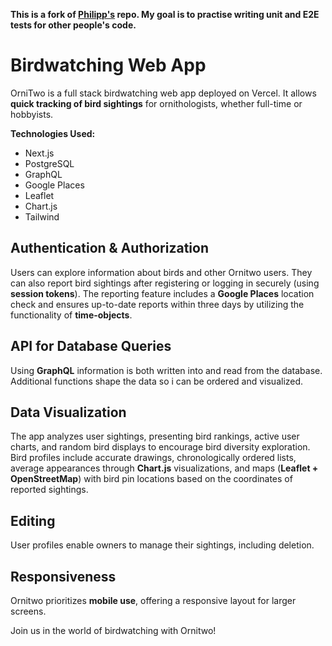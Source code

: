 **This is a fork of [Philipp's](https://github.com/lovephimu) repo. My goal is to practise writing unit and E2E tests for other people's code.**

# Birdwatching Web App

OrniTwo is a full stack birdwatching web app deployed on Vercel. It allows **quick tracking of bird sightings** for ornithologists, whether full-time or hobbyists.

**Technologies Used:**

- Next.js
- PostgreSQL
- GraphQL
- Google Places
- Leaflet
- Chart.js
- Tailwind

## Authentication & Authorization

Users can explore information about birds and other Ornitwo users. They can also report bird sightings after registering or logging in securely (using **session tokens**). The reporting feature includes a **Google Places** location check and ensures up-to-date reports within three days by utilizing the functionality of **time-objects**.

## API for Database Queries

Using **GraphQL** information is both written into and read from the database. Additional functions shape the data so i can be ordered and visualized.

## Data Visualization

The app analyzes user sightings, presenting bird rankings, active user charts, and random bird displays to encourage bird diversity exploration. Bird profiles include accurate drawings, chronologically ordered lists, average appearances through **Chart.js** visualizations, and maps (**Leaflet + OpenStreetMap**) with bird pin locations based on the coordinates of reported sightings.

## Editing

User profiles enable owners to manage their sightings, including deletion.

## Responsiveness

Ornitwo prioritizes **mobile use**, offering a responsive layout for larger screens.

Join us in the world of birdwatching with Ornitwo!
